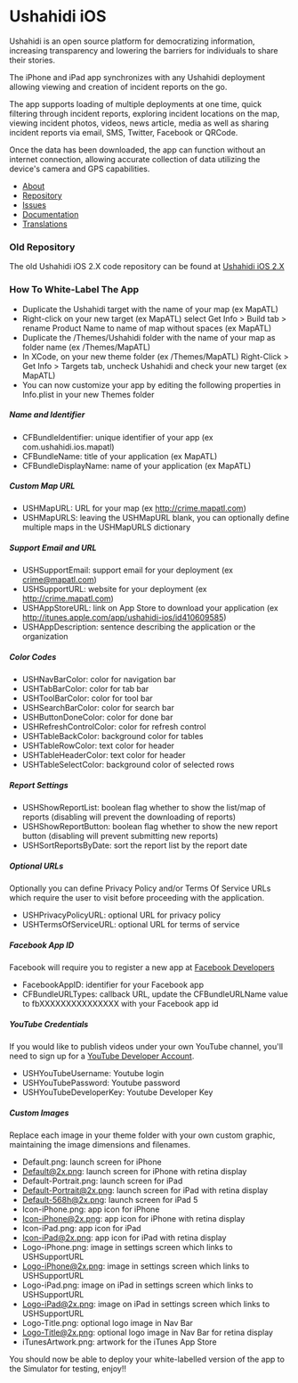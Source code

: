 # Ushahidi iOS #

Ushahidi is an open source platform for democratizing information, increasing transparency and lowering the barriers for individuals to share their stories. 

The iPhone and iPad app synchronizes with any Ushahidi deployment allowing viewing and creation of incident reports on the go. 

The app supports loading of multiple deployments at one time, quick filtering through incident reports, exploring incident locations on the map, viewing incident photos, videos, news article, media as well as sharing incident reports via email, SMS, Twitter, Facebook or QRCode. 

Once the data has been downloaded, the app can function without an internet connection, allowing accurate collection of data utilizing the device's camera and GPS capabilities.

* [About](http://www.ushahidi.com)
* [Repository](http://github.com/ushahidi/Ushahidi_iPhone)
* [Issues](https://github.com/ushahidi/ushahidi_iphone/issues)
* [Documentation](http://wiki.ushahidi.com/display/WIKI/Public+API)
* [Translations](https://www.transifex.com/projects/p/ushahidi-ios/)

### Old Repository ###
The old Ushahidi iOS 2.X code repository can be found at [Ushahidi iOS 2.X](https://github.com/ushahidi/Ushahidi_iPhone/Old)

### How To White-Label The App ###
* Duplicate the Ushahidi target with the name of your map (ex MapATL)
* Right-click on your new target (ex MapATL) select Get Info > Build tab > rename Product Name to name of map without spaces (ex MapATL)
* Duplicate the /Themes/Ushahidi folder with the name of your map as folder name (ex /Themes/MapATL)
* In XCode, on your new theme folder (ex /Themes/MapATL) Right-Click > Get Info > Targets tab, uncheck Ushahidi and check your new target (ex MapATL)
* You can now customize your app by editing the following properties in Info.plist in your new Themes folder

##### Name and Identifier #####
* CFBundleIdentifier: unique identifier of your app (ex com.ushahidi.ios.mapatl)
* CFBundleName: title of your application (ex MapATL)
* CFBundleDisplayName: name of your application (ex MapATL)

##### Custom Map URL #####
* USHMapURL: URL for your map (ex http://crime.mapatl.com)
* USHMapURLS: leaving the USHMapURL blank, you can optionally define multiple maps in the USHMapURLS dictionary

##### Support Email and URL #####
* USHSupportEmail: support email for your deployment (ex crime@mapatl.com)
* USHSupportURL: website for your deployment (ex http://crime.mapatl.com)
* USHAppStoreURL: link on App Store to download your application (ex http://itunes.apple.com/app/ushahidi-ios/id410609585)
* USHAppDescription: sentence describing the application or the organization

##### Color Codes #####
* USHNavBarColor: color for navigation bar 
* USHTabBarColor: color for tab bar 
* USHToolBarColor: color for tool bar 
* USHSearchBarColor: color for search bar
* USHButtonDoneColor: color for done bar
* USHRefreshControlColor: color for refresh control
* USHTableBackColor: background color for tables
* USHTableRowColor: text color for header
* USHTableHeaderColor: text color for header
* USHTableSelectColor: background color of selected rows

##### Report Settings #####
* USHShowReportList: boolean flag whether to show the list/map of reports (disabling will prevent the downloading of reports)
* USHShowReportButton: boolean flag whether to show the new report button (disabling will prevent submitting new reports)
* USHSortReportsByDate: sort the report list by the report date

##### Optional URLs #####
Optionally you can define Privacy Policy and/or Terms Of Service URLs which require the user to visit before proceeding with the application.

* USHPrivacyPolicyURL: optional URL for privacy policy
* USHTermsOfServiceURL: optional URL for terms of service

##### Facebook App ID #####
Facebook will require you to register a new app at [Facebook Developers](https://developers.facebook.com/apps)

* FacebookAppID: identifier for your Facebook app
* CFBundleURLTypes: callback URL, update the CFBundleURLName value to fbXXXXXXXXXXXXXXX with your Facebook app id

##### YouTube Credentials #####
If you would like to publish videos under your own YouTube channel, you'll need to sign up for a [YouTube Developer Account](https://code.google.com/apis/youtube/dashboard/gwt/index.html).

* USHYouTubeUsername: Youtube login
* USHYouTubePassword: Youtube password
* USHYouTubeDeveloperKey: Youtube Developer Key

##### Custom Images #####
Replace each image in your theme folder with your own custom graphic, maintaining the image dimensions and filenames.

* Default.png: launch screen for iPhone 
* Default@2x.png: launch screen for iPhone with retina display
* Default-Portrait.png: launch screen for iPad 
* Default-Portrait@2x.png: launch screen for iPad with retina display
* Default-568h@2x.png: launch screen for iPad 5
* Icon-iPhone.png: app icon for iPhone 
* Icon-iPhone@2x.png: app icon for iPhone with retina display 
* Icon-iPad.png: app icon for iPad 
* Icon-iPad@2x.png: app icon for iPad with retina display
* Logo-iPhone.png: image in settings screen which links to USHSupportURL
* Logo-iPhone@2x.png: image in settings screen which links to USHSupportURL
* Logo-iPad.png: image on iPad in settings screen which links to USHSupportURL
* Logo-iPad@2x.png: image on iPad in settings screen which links to USHSupportURL
* Logo-Title.png: optional logo image in Nav Bar
* Logo-Title@2x.png: optional logo image in Nav Bar for retina display
* iTunesArtwork.png: artwork for the iTunes App Store

You should now be able to deploy your white-labelled version of the app to the Simulator for testing, enjoy!!